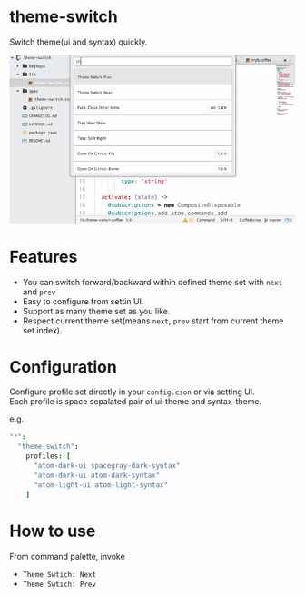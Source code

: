 # theme-switch

Switch theme(ui and syntax) quickly.

![gif](https://raw.githubusercontent.com/t9md/t9md/2391f495870160c16ee560e0ee5dc913f0df74d4/img/atom-theme-switch.gif)

# Features

* You can switch forward/backward within defined theme set with `next` and `prev`
* Easy to configure from settin UI.
* Support as many theme set as you like.
* Respect current theme set(means `next`, `prev` start from current theme set index).

# Configuration

Configure profile set directly in your `config.cson` or via setting UI.  
Each profile is space sepalated pair of ui-theme and syntax-theme.

e.g.
```coffeescript
"*":
  "theme-switch":
    profiles: [
      "atom-dark-ui spacegray-dark-syntax"
      "atom-dark-ui atom-dark-syntax"
      "atom-light-ui atom-light-syntax"
    ]
```

# How to use

From command palette, invoke
* `Theme Swtich: Next`
* `Theme Swtich: Prev`
